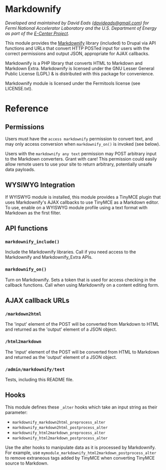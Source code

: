 # Markdownify

*Developed and maintained by David Eads (davideads@gmail.com) for Fermi National
Accelerator Laboratory and the U.S. Department of Energy as part of the 
[E-Center Project][1].*

This module provides the [Markdownify][2] library (included) to Drupal via API
functions and URLs that convert HTTP POSTed input for users with the correct
permissions and output JSON, appropriate for AJAX callbacks. 

Markdownify is a PHP library that converts HTML to Markdown and Markdown Extra.
Markdownify is licensed under the GNU Lesser General Public License (LGPL) &
is distributed with this package for convenience.

Markdownify module is licensed under the Fermitools license (see LICENSE.txt).

# Reference

## Permissions

Users must have the `access markdownify` permission to convert text, and
may only access conversion when `markdownify_on()` is invoked (see below). 

Users with the `markdownify any text` permission may POST arbitrary
input to the Markdown converters. Grant with care! This permission could easily
allow remote users to use your site to return arbitrary, potentially unsafe
data payloads.

## WYSIWYG Integration

If WYISWYG module is installed, this module provides a TinyMCE plugin that 
uses Markdownify's AJAX callbacks to use TinyMCE as a Markdown editor. To use,
enable on a WYISWYG module profile using a text format with Markdown as the 
first filter.

## API functions

### `markdownify_include()`

Include the Markdownify libraries. Call if you need access to the Markdownify
and Markdownify_Extra APIs.

### `markdownify_on()`

Turn on Markdownify. Sets a token that is used for access checking in the
callback functions. Call when using Markdownify on a content editing form.

## AJAX callback URLs

### `/markdown2html`

The 'input' element of the POST will be converted from Markdown to HTML and
returned as the 'output' element of a JSON object.

### `/html2markdown`

The 'input' element of the POST will be converted from HTML to Markdown and
returned as the 'output' element of a JSON object.

### `/admin/markdownify/test`

Tests, including this README file.

## Hooks

This module defines these `_alter` hooks which take an input string as their
parameter:

* `markdownify_markdown2html_preprocess_alter`
* `markdownify_markdown2html_postprocess_alter`
* `markdownify_html2markdown_preprocess_alter`
* `markdownify_html2markdown_postprocess_alter`

Use the alter hooks to manipulate data as it is processed by Markdownify. For
example, use `mymodule_markdownify_html2markdown_postprocess_alter` to remove 
extraneous tags added by TinyMCE when converting TinyMCE source to Markdown.

 [1]: https://cdcvs.fnal.gov/redmine/projects/ecenter/
 [2]: http://milianw.de/projects/markdownify/
